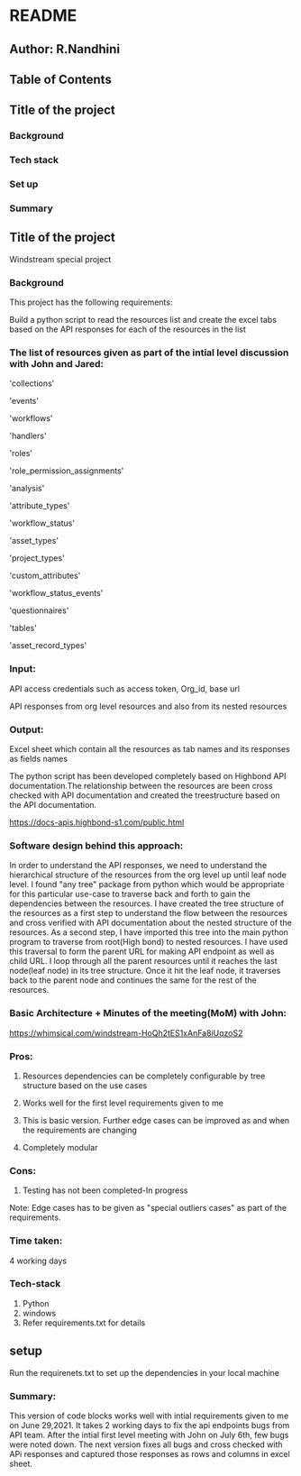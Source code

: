 # README
## Author: R.Nandhini
## Table of Contents
## Title of the project
### Background
### Tech stack
### Set up
### Summary

## Title of the project
Windstream special project

### Background
This project has the following requirements:

Build a python script to read the resources list and create the excel tabs based on the API responses for each of the resources in the list

### The list of resources given as part of the intial level discussion with John and Jared:
'collections'

'events'

'workflows'

'handlers'

'roles'

'role_permission_assignments'

'analysis'

'attribute_types'

'workflow_status'

'asset_types'

'project_types'

'custom_attributes'

'workflow_status_events'

'questionnaires'

'tables'

'asset_record_types'

### Input:
API access credentials such as access token, Org_id, base url

API responses from org level resources and also from its nested resources

### Output:
Excel sheet which contain all the resources as tab names and its responses as fields names

The python script has been developed completely based on Highbond API documentation.The relationship between the resources are been cross checked with API documentation and created the treestructure based on the API documentation.

https://docs-apis.highbond-s1.com/public.html

### Software design behind this approach:

In order to understand the API responses, we need to understand the hierarchical structure of the resources from the org level up until leaf node level. I found "any tree" package from python which would be appropriate for this particular use-case to traverse back and forth to gain the dependencies between the resources. I have created the tree structure of the resources as a first step to understand the flow between the resources and cross verified with API documentation about the nested structure of the resources. As a second step, I have imported this tree into the main python program to traverse from root(High bond) to nested resources. I have used this traversal to form the parent URL for making API endpoint as well as child URL. I loop through all the parent resources until it reaches the last node(leaf node) in its tree structure. Once it hit the leaf node, it traverses back to the parent node and continues the same for the rest of the resources.

### Basic Architecture +  Minutes of the meeting(MoM) with John:

https://whimsical.com/windstream-HoQh2tES1xAnFa8iUqzoS2


### Pros:

1. Resources dependencies can be completely configurable by tree structure based on the use cases

2. Works well for the first level requirements given to me

3. This is basic version. Further edge cases can be improved as and when the requirements are changing 

4. Completely modular

### Cons:

1. Testing has not been completed-In progress

Note: Edge cases has to be given as "special outliers  cases" as part of the requirements. 

### Time taken:

 4 working days

### Tech-stack

1. Python
2. windows
3. Refer requirements.txt for details


## setup
Run the requirenets.txt to set up the dependencies in your local machine

### Summary: 
This version of code blocks works well with intial requirements given to me on June 29,2021. It takes 2 working days to fix the api endpoints bugs from API team. After the intial first level meeting with John on July 6th, few bugs were noted down. The next version fixes all bugs and cross checked with APi responses and captured those responses as rows and columns in excel sheet.






